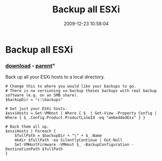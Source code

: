 ﻿---
pid:            1559
parent:         1557
children:       
poster:         Carter Shanklin
title:          Backup all ESXi
date:           2009-12-23 10:58:04
format:         posh
---

# Backup all ESXi

### [download](1559.ps1) - [parent](1557.md)"

Back up all your ESXi hosts to a local directory.

```posh
# Change this to where you would like your backups to go.
# There is no versioning so backup theses backups with real backup software (e.g. on an SMB share).
$backupDir = "c:\backups"

# Get just your ESXi hosts.
$esxiHosts = Get-VMHost | Where { $_ | Get-View -Property Config | Where { $_.Config.Product.ProductLineId -eq "embeddedEsx" } }

# Back them all up.
$esxiHosts | Foreach {
	$fullPath = $backupDir + "\" + $_.Name
	mkdir $fullPath -ea SilentlyContinue | Out-Null
	Set-VMHostFirmware -VMHost $_ -BackupConfiguration -DestinationPath $fullPath
}
```
